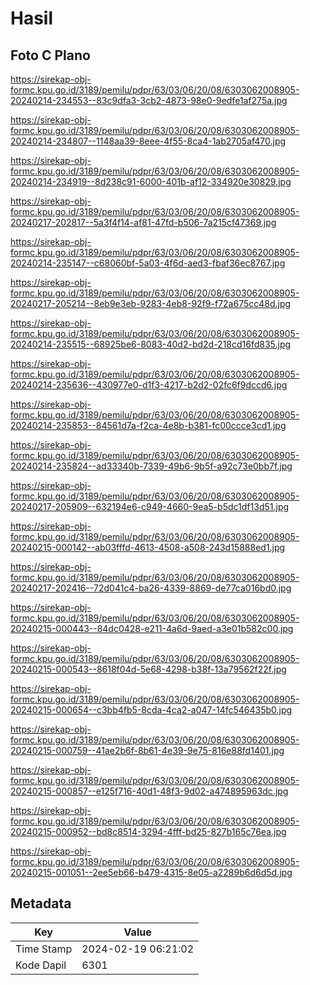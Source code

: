 # Hasil

## Foto C Plano

https://sirekap-obj-formc.kpu.go.id/3189/pemilu/pdpr/63/03/06/20/08/6303062008905-20240214-234553--83c9dfa3-3cb2-4873-98e0-9edfe1af275a.jpg

https://sirekap-obj-formc.kpu.go.id/3189/pemilu/pdpr/63/03/06/20/08/6303062008905-20240214-234807--1148aa39-8eee-4f55-8ca4-1ab2705af470.jpg

https://sirekap-obj-formc.kpu.go.id/3189/pemilu/pdpr/63/03/06/20/08/6303062008905-20240214-234919--8d238c91-6000-401b-af12-334920e30829.jpg

https://sirekap-obj-formc.kpu.go.id/3189/pemilu/pdpr/63/03/06/20/08/6303062008905-20240217-202817--5a3f4f14-af81-47fd-b506-7a215cf47369.jpg

https://sirekap-obj-formc.kpu.go.id/3189/pemilu/pdpr/63/03/06/20/08/6303062008905-20240214-235147--c68060bf-5a03-4f6d-aed3-fbaf36ec8767.jpg

https://sirekap-obj-formc.kpu.go.id/3189/pemilu/pdpr/63/03/06/20/08/6303062008905-20240217-205214--8eb9e3eb-9283-4eb8-92f9-f72a675cc48d.jpg

https://sirekap-obj-formc.kpu.go.id/3189/pemilu/pdpr/63/03/06/20/08/6303062008905-20240214-235515--68925be6-8083-40d2-bd2d-218cd16fd835.jpg

https://sirekap-obj-formc.kpu.go.id/3189/pemilu/pdpr/63/03/06/20/08/6303062008905-20240214-235636--430977e0-d1f3-4217-b2d2-02fc6f9dccd6.jpg

https://sirekap-obj-formc.kpu.go.id/3189/pemilu/pdpr/63/03/06/20/08/6303062008905-20240214-235853--84561d7a-f2ca-4e8b-b381-fc00ccce3cd1.jpg

https://sirekap-obj-formc.kpu.go.id/3189/pemilu/pdpr/63/03/06/20/08/6303062008905-20240214-235824--ad33340b-7339-49b6-9b5f-a92c73e0bb7f.jpg

https://sirekap-obj-formc.kpu.go.id/3189/pemilu/pdpr/63/03/06/20/08/6303062008905-20240217-205909--632194e6-c949-4660-9ea5-b5dc1df13d51.jpg

https://sirekap-obj-formc.kpu.go.id/3189/pemilu/pdpr/63/03/06/20/08/6303062008905-20240215-000142--ab03fffd-4613-4508-a508-243d15888ed1.jpg

https://sirekap-obj-formc.kpu.go.id/3189/pemilu/pdpr/63/03/06/20/08/6303062008905-20240217-202416--72d041c4-ba26-4339-8869-de77ca016bd0.jpg

https://sirekap-obj-formc.kpu.go.id/3189/pemilu/pdpr/63/03/06/20/08/6303062008905-20240215-000443--84dc0428-e211-4a6d-9aed-a3e01b582c00.jpg

https://sirekap-obj-formc.kpu.go.id/3189/pemilu/pdpr/63/03/06/20/08/6303062008905-20240215-000543--8618f04d-5e68-4298-b38f-13a79562f22f.jpg

https://sirekap-obj-formc.kpu.go.id/3189/pemilu/pdpr/63/03/06/20/08/6303062008905-20240215-000654--c3bb4fb5-8cda-4ca2-a047-14fc546435b0.jpg

https://sirekap-obj-formc.kpu.go.id/3189/pemilu/pdpr/63/03/06/20/08/6303062008905-20240215-000759--41ae2b6f-8b61-4e39-9e75-816e88fd1401.jpg

https://sirekap-obj-formc.kpu.go.id/3189/pemilu/pdpr/63/03/06/20/08/6303062008905-20240215-000857--e125f716-40d1-48f3-9d02-a474895963dc.jpg

https://sirekap-obj-formc.kpu.go.id/3189/pemilu/pdpr/63/03/06/20/08/6303062008905-20240215-000952--bd8c8514-3294-4fff-bd25-827b165c76ea.jpg

https://sirekap-obj-formc.kpu.go.id/3189/pemilu/pdpr/63/03/06/20/08/6303062008905-20240215-001051--2ee5eb66-b479-4315-8e05-a2289b6d6d5d.jpg


## Metadata

| Key        | Value               |
| ---------- | ------------------- |
| Time Stamp | 2024-02-19 06:21:02 |
| Kode Dapil | 6301                |



